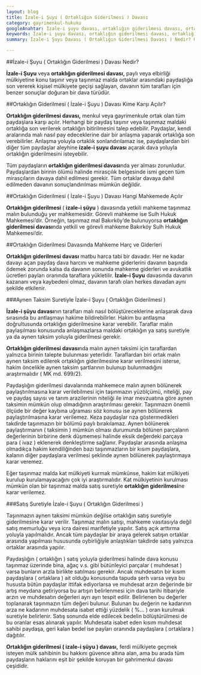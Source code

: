 ```yaml
---
layout: blog
title: İzale-i Şuyu ( Ortaklığın Giderilmesi ) Davası
category: gayrimenkul-hukuku
googleAnahtar: İzale-i şuyu davası, ortaklığın giderilmesi davası, ortaklığın satış veya aynen taksim suretiyle giderilmesi gayrimenkul avukatı, bakırköy avukat, istanbul avukat
keywords: İzale-i şuyu davası, ortaklığın giderilmesi davası, ortaklığın satış veya aynen taksim suretiyle giderilmesi gayrimenkul avukatı, bakırköy avukat, ataköy avukat, istanbul avukat
summary: İzale-i Şuyu Davası ( Ortaklığın Giderilmesi Davası ) Nedir? Ortaklığın Giderilmesi Davası Kime Karşı Açılır? Ortaklığın Giderilmesi Davasında Yetkili ve Görevli Mahkeme Hangisidir? İzale-i Şuyu Davasında Mahkeme Harç ve Giderleri Nelerdir? Ortaklığın Aynen Taksim Suretiyle Giderilmesi ve Satış Suretiyle İzale-i Şuyu

---
```



##İzale-i Şuyu ( Ortaklığın Giderilmesi ) Davası Nedir?

**İzale-i  Şuyu** veya **ortaklığın giderilmesi davası,** paylı veya elbirliği mülkiyetine konu taşınır veya taşınmaz malda ortaklar arasındaki paydaşlığa son vererek kişisel mülkiyete geçişi sağlayan,  davanın tüm tarafları için benzer sonuçlar doğuran bir dava türüdür.

##Ortaklığın Giderilmesi ( İzale-i Şuyu ) Davası Kime Karşı Açılır?

**Ortaklığın giderilmesi davası,**  menkul veya gayrimenkule ortak olan tüm paydaşlara karşı açılır. Herhangi bir paydaş taşınır veya taşınmaz maldaki ortaklığa son verilerek ortaklığın bitirilmesini talep edebilir. Paydaşlar, kendi aralarında malı nasıl pay edeceklerine dair bir anlaşma yaparak ortaklığa son verebilirler.  Anlaşma yoluyla ortaklık sonlandırılamaz ise, paydaşlardan biri diğer tüm paydaşlar aleyhine **izale-i şuyu davası** açarak dava yoluyla ortaklığın giderilmesini isteyebilir.

Tüm paydaşların **ortaklığın giderilmesi davası**nda yer alması zorunludur. Paydaşlardan birinin ölümü halinde mirasçılık belgesinde ismi geçen tüm mirasçıların davaya dahil edilmesi gerekir.  Tüm ortaklar davaya dahil edilmeden davanın sonuçlandırılması mümkün değildir.

##Ortaklığın Giderilmesi ( İzale-i Şuyu ) Davası Hangi Mahkemede Açılır

**Ortaklığın giderilmesi** ( **izale-i şüyu** ) davasında yetkili mahkeme taşınmaz malın bulunduğu yer mahkemesidir. Görevli mahkeme ise Sulh Hukuk Mahkemesi’dir. Örneğin, taşınmaz mal Bakırköy’de bulunuyorsa **ortaklığın giderilmesi davası**nda yetkili ve görevli mahkeme Bakırköy Sulh Hukuk Mahkemesi’dir.

##Ortaklığın Giderilmesi Davasında Mahkeme Harç  ve Giderleri 

**Ortaklığın giderilmesi davası** matbu harca tabi bir davadır.  Her ne kadar davayı açan paydaş dava harcını ve mahkeme giderlerini davanın başında ödemek zorunda kalsa da davanın sonunda mahkeme giderleri ve avukatlık ücretleri payları oranında taraflara yükletilir. **İzale-i Şuyu** davasında davanın kazananı veya kaybedeni olmaz, davanın tarafı olan herkes davadan aynı şekilde etkilenir.

###Aynen Taksim  Suretiyle İzale-i Şuyu ( Ortaklığın Giderilmesi )

**İzale-i şüyu davası**nın tarafları malı nasıl bölüştüreceklerine anlaşarak dava sırasında bu antlaşmayı hakime bildirebilirler. Hakim bu antlaşma doğrultusunda ortaklığın giderilmesine karar verebilir. Taraflar malın paylaşılması konusunda anlaşmazlarsa maldaki ortaklığın ya satış suretiyle ya da aynen taksim yoluyla giderilmesi gerekir.

 **Ortaklığın giderilmesi davası**nda malın aynen taksimi için taraflardan yalnızca birinin talepte bulunması yeterlidir. Taraflardan biri ortak malın aynen taksim edilerek ortaklığın giderilmesine karar verilmesini isterse, hakim öncelikle aynen taksim şartlarının bulunup bulunmadığını araştırmalıdır ( MK md. 699/2).
 
Paydaşlığın giderilmesi davalarında mahkemece malın aynen bölünerek paylaştırılmasına karar verilebilmesi için taşınmazın yüzölçümü, niteliği, pay ve paydaş sayısı ve tarım arazilerinin niteliği ile imar mevzuatına göre aynen taksimin mümkün olup olmadığının araştırılması gerekir. Taşınmazın önemli ölçüde bir değer kaybına uğraması söz konusu ise aynen bölünerek paylaştırılmasına karar verilemez. Keza paydaşlar rıza göstermedikleri takdirde taşınmazın bir bölümü paylı bırakılamaz.
Aynen bölünerek paylaştırmanın ( taksimin ) mümkün olması durumunda bölünen parçaların değerlerinin birbirine denk düşmemesi halinde eksik değerdeki parçaya para ( ivaz ) eklenerek denkleştirme sağlanır. Paydaşlar arasında anlaşma olmadıkça hakim kendiliğinden bazı taşınmazların bir kısım paydaşlara, kalanın diğer paydaşlara verilmesi şeklinde aynen bölünerek paylaştırmaya karar veremez.

Eğer taşınmaz malda kat mülkiyeti kurmak mümkünse, hakim kat mülkiyeti kurulup kurulamayacağını çok iyi araştırmalıdır. Kat mülkiyetinin kurulması mümkün olan bir taşınmaz malda satış suretiyle **ortaklığın giderilmesi**ne karar verilemez.

###Satış Suretiyle İzale-i Şuyu ( Ortaklığın Giderilmesi ) 

Taşınmazın aynen taksimi mümkün değilse ortaklığın satış suretiyle giderilmesine karar verilir. Taşınmaz malın satışı, mahkeme vasıtasıyla değil satış memurluğu veya icra dairesi marifetiyle yapılır. Satış açık arttırma yoluyla yapılmalıdır. Ancak tüm paydaşlar bir araya gelerek satışın ortaklar arasında yapılması hususunda oybirliğiyle anlaştıkları takdirde satış yalnızca ortaklar arasında yapılır.

Paydaşlığın ( ortaklığın ) satış yoluyla giderilmesi halinde dava konusu taşınmaz üzerinde bina, ağaç v.s. gibi bütünleyici parçalar ( muhdesat ) varsa bunların arzla birlikte satılması gerekir. Ancak muhdesatın bir kısım paydaşlara ( ortaklara ) ait olduğu konusunda tapuda şerh varsa veya bu hususta bütün paydaşlar ittifak ediyorlarsa ve muhdesat arzın değerinde bir artış meydana getiriyorsa bu artışın belirlenmesi için dava tarihi itibariyle arzın ve muhdesatın değerleri ayrı ayrı tespit edilir. Belirlenen bu değerler toplanarak taşınmazın tüm değeri bulunur. Bulunan bu değerin ne kadarının arza ne kadarının muhdesata isabet ettiği yüzdelik ( %... ) oran kurulmak suretiyle belirlenir. Satış sonunda elde edilecek bedelin bölüştürülmesi de bu oranlar esas alınarak yapılır. Muhdesata isabet eden kısım muhdesat sahibi paydaşa, geri kalan bedel ise payları oranında paydaşlara ( ortaklara ) dağıtılır. 

**Ortaklığın giderilmesi ( izale-i şüyu ) davası,** ferdi mülkiyete geçmek isteyen mülk sahibinin bu hakkını güvence altına alan, ama bu arada tüm paydaşların haklarını eşit bir şekilde koruyan bir gahrimenkul davası çeşididir.
